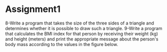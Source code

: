 # Assignment1
8-Write a program that takes the size of the three sides of a triangle and determines whether it is possible to draw such a triangle.
9-Write a program that calculates the BMI index for that person by receiving their weight (kg) and height (meters) and print the appropriate message about the person's body mass according to the values in the figure below.
